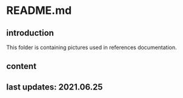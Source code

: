 # README.md

## introduction

This folder is containing pictures used in references documentation.

## content

## last updates: 2021.06.25
